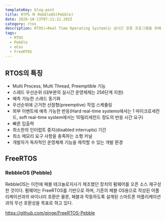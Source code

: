 ```yaml
---
templateKey: blog-post
title: RTPS 와 RebbleOS(Pebble)
date: 2020-10-13T07:11:12.292Z
category: rtos
description: RTOS(←Real Time Operating System)는 실시간 응용 프로그램을 위해 개발된 운영 체제이다. Pebble OS 는 RTOS 에 기반하여 개발되었다.
tags:
  - RTOS
  - Pebble
  - eCos
  - FreeRTOS
---
```


## RTOS의 특징

- Multi Process, Multi Thread, Preemptible 기능
- 스레드 우선순위 (대부분의 실시간 운영체제는 256단계 지원)
- 예측 가능한 스레드 동기화
- 우선순위에 근거한 선점형(preemptive) 작업 스케쥴링
- 외부 이벤트에 예측 가능한 반응(Hard real-time systems에서는 1 마이크로세컨드, soft real-time system에서는 10밀리세컨드 정도의 반응 시간 요구)
- 빠른 입출력
- 최소한의 인터럽트 중지(disabled interrupts) 기간
- 최소 메모리 요구 사항을 충족하는 소형 커널
- 개발자가 독자적인 운영체제 기능을 제작할 수 있는 개발 환경

## FreeRTOS

### RebbleOS (Pebble)

RebbleOS는 이전에 페블 테크놀로지사가 제조했던 장치의 펌웨어를 오픈 소스 재구성한 것이다. 펌웨어는 FreeRTOS를 기반으로 하며, 기존의 페블 OS용으로 작성된 어플리케이션과의 바이너리 호환은 물론, 페블과 작동하도록 설계된 스마트폰 어플리케이션과의 무선 호환성을 목표로 하고 있다.

https://github.com/ginge/FreeRTOS-Pebble
